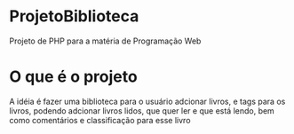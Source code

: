 # ProjetoBiblioteca
Projeto de PHP para a matéria de Programação Web

# O que é o projeto
A idéia é fazer uma biblioteca para o usuário adcionar livros, e tags para os livros,
podendo adcionar livros lidos, que quer ler e que está lendo, bem como comentários e
classificação para esse livro
